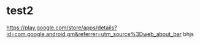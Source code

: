 # test2
https://play.google.com/store/apps/details?id=com.google.android.gm&referrer=utm_source%3Dweb_about_bar
bhjs
